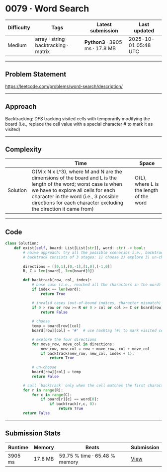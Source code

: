 # 0079 · Word Search

| Difficulty | Tags | Latest submission | Last updated |
| --- | --- | --- | --- |
| Medium | array · string · backtracking · matrix | **Python3** · 3905 ms · 17.8 MB | 2025-10-01 05:48 UTC |

---

## Problem Statement
https://leetcode.com/problems/word-search/description/

---

## Approach
Backtracking: DFS tracking visited cells with temporarily modifying the board (i.e., replace the cell value with a special character # to mark it as visited)

---

## Complexity
| | Time | Space |
|---|---|---|
| Solution | O(M x N x L^3), where M and N are the dimensions of the board and L is the length of the word; worst case is when we have to explore all cells for each character in the word (i.e., 3 possible directions for each character excluding the direction it came from) | O(L), where L is the length of the word |

---

## Code

```python
class Solution:
    def exist(self, board: List[List[str]], word: str) -> bool:
        # naive approach: try all the possible scenarios i.e., backtrack
        # backtrack consists of 3 stages: 1) choose 2) explore 3) un-choose
        
        directions = [[0,1],[0,-1],[1,0],[-1,0]]
        R, C = len(board), len(board[0])

        def backtrack(row, col, index):
            # base case (i.e., reached all the characters in the word)
            if index == len(word):
                return True

            # invalid cases (out-of-bound indices, character mismatch)
            if 0 > row or row >= R or 0 > col or col >= C or board[row][col] != word[index]:
                return False
            
            # choose
            temp = board[row][col]
            board[row][col] = '#'  # use hashtag (#) to mark visited cells

            # explore the four directions
            for move_row, move_col in directions:
                new_row, new_col = row + move_row, col + move_col            
                if backtrack(new_row, new_col, index + 1):
                    return True
                
            # un-choose
            board[row][col] = temp
            return False

        # call `backtrack` only when the cell matches the first character of the word
        for r in range(R):
            for c in range(C):
                if board[r][c] == word[0]:
                    if backtrack(r,c, 0):
                        return True
        return False

```

---

## Submission Stats
| Runtime | Memory | Beats | Submission |
| --- | --- | --- | --- |
| 3905 ms | 17.8 MB | 59.75 % time · 65.48 % memory | [View](https://leetcode.com/problems/word-search/submissions/1787907312/) |
